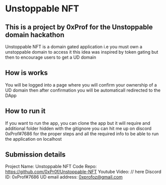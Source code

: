 # Unstoppable NFT 


## This is a project by 0xProf for the Unstoppable domain hackathon

Unstoppable NFT is a domain gated application
i.e you must own a unstoppable domain to access it
this idea was inspired by token gating but then to encourage users to get a UD domain

## How is works
You will be logged into a page where you will confirm your ownership of a UD domain
then after confirmation you will be automaticall redirected to the DApp

## How to run it 
If you want to run the app, you can clone the app but it will require and additional folder hidden with the gitignore
you can hit me up on discord 0xProf#7686 for the proper steps and all the required info to be able to run the application on localhost

## Submission details 
Project Name: Unstoppable NFT
Code Repo: https://github.com/0xPr0f/Unstoppable-NFT
Youtube Video: // here
Discord ID: 0xProf#7686
UD email address: 0xprofoz@gmail.com



